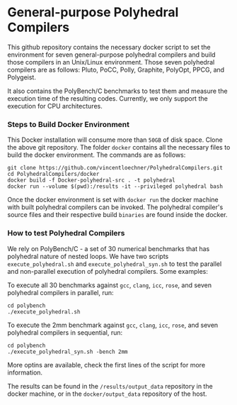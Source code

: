 # General-purpose Polyhedral Compilers

This github repository contains the necessary docker script to set the environment for seven general-purpose polyhedral compilers and build those
compilers in an Unix/Linux environment. Those seven polyhedral compilers are as follows: Pluto, PoCC, Polly, Graphite, PolyOpt, PPCG, and Polygeist.

It also contains the PolyBench/C benchmarks to test them and measure the execution time of the resulting codes.
Currently, we only support the execution for CPU architectures.

### Steps to Build Docker Environment
This Docker installation will consume more than  `50GB` of disk space. Clone the above git repository. The folder `docker` contains all the necessary files to build the docker environment. 
The commands are as follows:
```
git clone https://github.com/vincentloechner/PolyhedralCompilers.git
cd PolyhedralCompilers/docker
docker build -f Docker-polyhedral-src . -t polyhedral
docker run --volume $(pwd):/results -it --privileged polyhedral bash
```
Once the docker environment is set with `docker run` the docker machine with built polyhedral compilers can be invoked. 
The polyhedral compiler's source files and their respective build `binaries` are found inside the docker.

### How to test Polyhedral Compilers
We rely on PolyBench/C - a set of 30 numerical benchmarks that has polyhedral nature of nested loops. We have
two scripts `execute_polyhedral.sh` and `execute_polyhedral_syn.sh` to test the parallel and non-parallel execution
of polyhedral compilers. Some examples:

To execute all 30 benchmarks against `gcc`, `clang`, `icc`, `rose`, and seven polyhedral compilers in parallel, run:
```
cd polybench
./execute_polyhedral.sh
```


To execute the 2mm benchmark against `gcc`, `clang`, `icc`, `rose`, and seven polyhedral compilers in sequential, run:
```
cd polybench
./execute_polyhedral_syn.sh -bench 2mm
```

More optins are available, check the first lines of the script for more information.

The results can be found in the `/results/output_data`  repository in the docker machine, or in the `docker/output_data` repository of the host.
